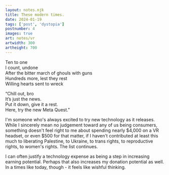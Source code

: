 ```yaml
---
layout: notes.njk
title: These modern times.
date: 2024-01-19
tags: ['post', 'dystopia']
postnumber: 4
images: true
art: notes/vr
artwidth: 300
artheight: 700
---
```


Ten to one\
I count, undone\
After the bitter march of ghouls with guns\
Hundreds more, lest they rest\
Willing hearts sent to wreck


“Chill out, bro\
It’s just the news.\
Put it down, give it a rest.\
Here, try the new Meta Quest.”

I'm someone who's always excited to try new technology as it releases. While I sincerely mean no judgement toward any of us being consumers, something doesn't feel right to me about spending nearly $4,000 on a VR headset, or even $500 for that matter, if I haven't contributed at least this much to liberating Palestine, to Ukraine, to trans rights, to reproductive rights, to women's rights. The list continues.

I can often justify a technology expense as being a step in increasing earning potential. Perhaps that also increases my donation potential as well. In a times like today, though - it feels like wishful thinking.